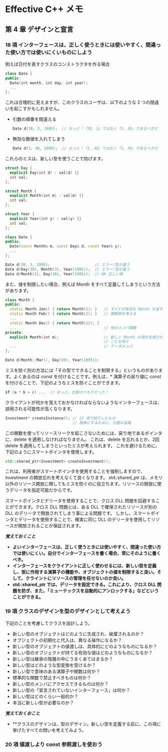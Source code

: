 # Effective C++ メモ

## 第 4 章 デザインと宣言

### 18 項 インターフェースは、正しく使うときには使いやすく、間違った使い方では使いにくいものにしよう

例えば日付を表すクラスのコンストラクタを作る場合

```C++
class Date {
public:
  Date(int month, int day, int year);
  ...
};
```

これは合理的に見えますが、このクラスのユーザは、以下のような 2 つの間違いを起こすかもしれません。

* 引数の順番を間違える

  ```C++
  Date d(30, 3, 1995);  // おっと！「30, 3」ではなく「3, 30」であるべきだ
  ```

* 無効な数値を入れてしまう
  
  ```C++
  Date d(3, 40, 1995);  // おっと！「3, 40」ではなく「3, 30」であるべきだ
  ```

これらのミスは、新しい型を使うことで防げます。

```C++
struct Day {
  explicit Day(int d) : val(d) {}
  int val;
};

struct Month {
  explicit Month(int m) : val(m) {}
  int val;
};

struct Year {
  explicit Year(int y) : val(y) {}
  int val;
};

class Date {
public:
  Date(const Month& m, const Day& d, const Year& y);
  ...
};

Date d(30, 3, 1995);                    // エラー!型が違う
Date d(Day(30), Month(3), Year(1995));  // エラー!型が違う
Date d(Month(3), Day(30), Year(1995));  // OK 正しい型
```

また、値を制限したい場合、例えば Month をすべて定義してしまうという方法があります。

```C++
class Month {
public:
  static Month Jan() { return Month(1); }   // すべての有効な Month を返す
  static Month Feb() { return Month(2); }   // 関数群を考える
  ...
  static Month Dec() { return Month(12); }
  ...                                       // 他のメンバ関数
private:
  explicit Month(int m);                    // 新しい Month の値が生成される
                                            // ことを防ぐ
  ...                                       // データメンバ
};

Date d(Month::Mar(), Day(30), Year(1995));
```

ミスを防ぐ別の方法には「その型でできることを制限する」というものがあります。よくあるのは const を付けることです。例えば、* 演算子の戻り値に const を付けることで、下記のようなミスを防ぐことができます。

```C++
if (a * b = c) ...  // おっと。比較のつもりだった！
```

クライアントが何かを覚えておかなければならないようなインターフェースは、誤用される可能性が高くなります。

```C++
Investment* createInstance(); // 13 項で紹介したもの
                              // 簡単にするために、引数は省略
```

この関数を使ってリソースリークを起こさないためには、戻り地であるポインタに、delete を適用しなければなりません。
これは、delete を忘れるとか、2回 delete を適用してしまうといったミスが考えられます。
これを避けるために、下記のようにスマートポインタを使用します。

```C++
std::shared_ptr<Investment> createInvestment();
```

これは、利用者がスマートポインタを使用することを強制しますので、Investment の開放忘れを考えなくて良くなります。
std::shared_ptr は、メモリ以外のリソース開放に関してもミスを防ぐのに役立ちます。リソースの開放に使うデリータを指定可能だからです。

スマートポインタとデリータを使用することで、クロス DLL 問題を回避することができます。クロス DLL 問題とは、ある DLL で確保されたリソースが別の DLL のデリータで開放されてしまう事による問題です。
しかし、スマートポインタとデリータを使用することで、確実に同じ DLL のデリータを使用してリソースが開放されることが保証されます。

***覚えておくこと***

* **よいインターフェースは、正しく使うときには使いやすく、間違った使い方では使いにくい。自分でインターフェースを書く場合、常にそのように書くべき。**
* **インターフェースをクライアントに正しく使わせるには、新しい型を定義し、型に作用する演算子の機能や、オブジェクトの値を制限すると良い。そして、クライントにリソースの管理を任せないのか良い。**
* **std::shared_ptr では、デリータを設定できる。これにより、クロス DLL 問題を防ぎ、また、「ミューテックスを自動的にアンロックする」などということができる。**

### 19 項 クラスのデザインを型のデザインとして考えよう

下記のことを考慮してクラスを設計しよう。

* 新しい型のオブジェクトはどのように生成され、破棄されるのか？
* オブジェクトの初期化と代入は、異なる操作になるか？
* 新しい型のオブジェクトの値渡しは、具体的にどのようなものになるか？
* 新しい型のオブジェクトが持てる有効な値はどのようなものになるか？
* 新しい型は継承の階層の中にうまくあてはまるか？
* 新しい型はどのような型変換を受けるか？
* 新しい型で意味のある演算子や関数は何か？
* 標準的な関数で禁止すべきものは何か？
* 新しい型のメンバにアクセスできるものは何か？
* 新しい型の「宣言されていないインターフェース」は何か？
* 新しい型はどのくらい一般的か？
* 本当に新しい型が必要なのか？

***覚えておくおこと***
* **クラスのデザインは、型のデザイン。新しい型を定義する前に、この項に挙げたすべての問いを考えてみよう。

### 20 項 値渡しより const 参照渡しを使おう
